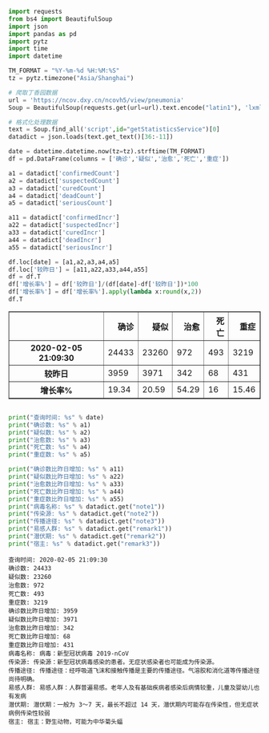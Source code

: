 

```python
import requests
from bs4 import BeautifulSoup
import json
import pandas as pd 
import pytz
import time
import datetime
```


```python
TM_FORMAT = "%Y-%m-%d %H:%M:%S"
tz = pytz.timezone("Asia/Shanghai")

# 爬取丁香园数据
url = 'https://ncov.dxy.cn/ncovh5/view/pneumonia'
Soup = BeautifulSoup(requests.get(url=url).text.encode("latin1"), 'lxml')

# 格式化处理数据
text = Soup.find_all('script',id="getStatisticsService")[0]
datadict = json.loads(text.get_text()[36:-11])

date = datetime.datetime.now(tz=tz).strftime(TM_FORMAT)
df = pd.DataFrame(columns = ['确诊','疑似','治愈','死亡','重症'])
```


```python
a1 = datadict['confirmedCount']
a2 = datadict['suspectedCount']
a3 = datadict['curedCount']
a4 = datadict['deadCount']
a5 = datadict['seriousCount']

a11 = datadict['confirmedIncr']
a22 = datadict['suspectedIncr']
a33 = datadict['curedIncr']
a44 = datadict['deadIncr']
a55 = datadict['seriousIncr']

df.loc[date] = [a1,a2,a3,a4,a5]
df.loc['较昨日'] = [a11,a22,a33,a44,a55]
df = df.T
df['增长率%'] = df['较昨日']/(df[date]-df['较昨日'])*100
df['增长率%'] = df['增长率%'].apply(lambda x:round(x,2))
df.T

```




<div>
<style>
    .dataframe thead tr:only-child th {
        text-align: right;
    }

    .dataframe thead th {
        text-align: left;
    }

    .dataframe tbody tr th {
        vertical-align: top;
    }
</style>
<table border="1" class="dataframe">
  <thead>
    <tr style="text-align: right;">
      <th></th>
      <th>确诊</th>
      <th>疑似</th>
      <th>治愈</th>
      <th>死亡</th>
      <th>重症</th>
    </tr>
  </thead>
  <tbody>
    <tr>
      <th>2020-02-05 21:09:30</th>
      <td>24433</td>
      <td>23260</td>
      <td>972</td>
      <td>493</td>
      <td>3219</td>
    </tr>
    <tr>
      <th>较昨日</th>
      <td>3959</td>
      <td>3971</td>
      <td>342</td>
      <td>68</td>
      <td>431</td>
    </tr>
    <tr>
      <th>增长率%</th>
      <td>19.34</td>
      <td>20.59</td>
      <td>54.29</td>
      <td>16</td>
      <td>15.46</td>
    </tr>
  </tbody>
</table>
</div>




```python

print("查询时间: %s" % date)
print("确诊数: %s" % a1)
print("疑似数: %s" % a2)
print("治愈数: %s" % a3)
print("死亡数: %s" % a4)
print("重症数: %s" % a5)

print("确诊数比昨日增加: %s" % a11)
print("疑似数比昨日增加: %s" % a22)
print("治愈数比昨日增加: %s" % a33)
print("死亡数比昨日增加: %s" % a44)
print("重症数比昨日增加: %s" % a55)
print("病毒名称: %s" % datadict.get("note1"))
print("传染源: %s" % datadict.get("note2"))
print("传播途径: %s" % datadict.get("note3"))
print("易感人群: %s" % datadict.get("remark1"))
print("潜伏期: %s" % datadict.get("remark2"))
print("宿主: %s" % datadict.get("remark3"))
```

    查询时间: 2020-02-05 21:09:30
    确诊数: 24433
    疑似数: 23260
    治愈数: 972
    死亡数: 493
    重症数: 3219
    确诊数比昨日增加: 3959
    疑似数比昨日增加: 3971
    治愈数比昨日增加: 342
    死亡数比昨日增加: 68
    重症数比昨日增加: 431
    病毒名称: 病毒：新型冠状病毒 2019-nCoV
    传染源: 传染源：新型冠状病毒感染的患者。无症状感染者也可能成为传染源。
    传播途径: 传播途径：经呼吸道飞沫和接触传播是主要的传播途径。气溶胶和消化道等传播途径尚待明确。
    易感人群: 易感人群：人群普遍易感。老年人及有基础疾病者感染后病情较重，儿童及婴幼儿也有发病
    潜伏期: 潜伏期：一般为 3～7 天，最长不超过 14 天，潜伏期内可能存在传染性，但无症状病例传染性较弱
    宿主: 宿主：野生动物，可能为中华菊头蝠
    

